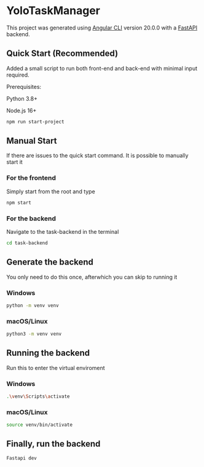 # YoloTaskManager

This project was generated using [Angular CLI](https://github.com/angular/angular-cli) version 20.0.0 with a [FastAPI](https://fastapi.tiangolo.com/) backend.

## Quick Start (Recommended)
Added a small script to run both front-end and back-end with minimal input required.

Prerequisites:

Python 3.8+

Node.js 16+ 

```bash
npm run start-project
```

## Manual Start
If there are issues to the quick start command. It is possible to manually start it
### For the frontend
Simply start from the root and type

```bash
npm start
```

### For the backend
Navigate to the task-backend in the terminal

```bash
cd task-backend
```

## Generate the backend
You only need to do this once, afterwhich you can skip to running it
### Windows
```bash
python -m venv venv
```
### macOS/Linux
```bash
python3 -m venv venv
```
## Running the backend
Run this to enter the virtual enviroment
### Windows
```bash
.\venv\Scripts\activate
```
### macOS/Linux
```bash
source venv/bin/activate
```

## Finally, run the backend
```bash
Fastapi dev
```



